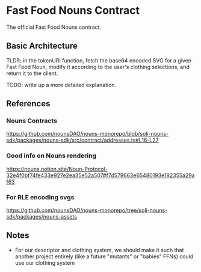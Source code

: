 # Fast Food Nouns Contract
The official Fast Food Nouns contract.

## Basic Architecture

TLDR: in the tokenURI function, fetch the base64 encoded SVG for a given Fast Food
Noun, modify it according to the user's clothing selections, and return it to the
client.

TODO: write up a more detailed explanation.


## References
### Nouns Contracts
https://github.com/nounsDAO/nouns-monorepo/blob/soli-nouns-sdk/packages/nouns-sdk/src/contract/addresses.ts#L16-L27

### Good info on Nouns rendering
https://nouns.notion.site/Noun-Protocol-32e4f0bf74fe433e927e2ea35e52a507#f7d579663e65480193e182355a29af63

### For RLE encoding svgs
https://github.com/nounsDAO/nouns-monorepo/tree/soli-nouns-sdk/packages/nouns-assets


## Notes
* For our descriptor and clothing system, we should make it such that another project
 entirely (like a future "mutants" or "babies" FFNs) could use our clothing system
